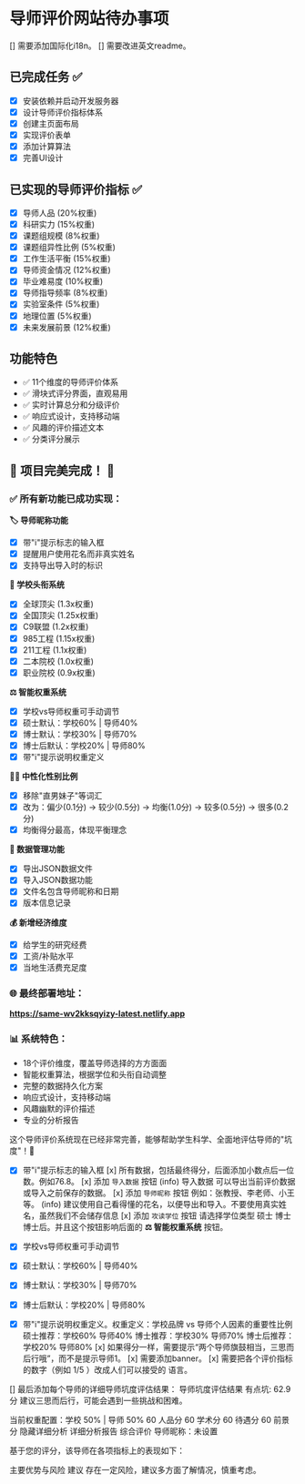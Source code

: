 # 导师评价网站待办事项
[] 需要添加国际化i18n。
[] 需要改进英文readme。

## 已完成任务 ✅
- [x] 安装依赖并启动开发服务器
- [x] 设计导师评价指标体系
- [x] 创建主页面布局
- [x] 实现评价表单
- [x] 添加计算算法
- [x] 完善UI设计

## 已实现的导师评价指标 ✅
- [x] 导师人品 (20%权重)
- [x] 科研实力 (15%权重)
- [x] 课题组规模 (8%权重)
- [x] 课题组异性比例 (5%权重)
- [x] 工作生活平衡 (15%权重)
- [x] 导师资金情况 (12%权重)
- [x] 毕业难易度 (10%权重)
- [x] 导师指导频率 (8%权重)
- [x] 实验室条件 (5%权重)
- [x] 地理位置 (5%权重)
- [x] 未来发展前景 (12%权重)

## 功能特色
- ✅ 11个维度的导师评价体系
- ✅ 滑块式评分界面，直观易用
- ✅ 实时计算总分和分级评价
- ✅ 响应式设计，支持移动端
- ✅ 风趣的评价描述文本
- ✅ 分类评分展示

## 🎉 项目完美完成！ 🎉

### ✅ 所有新功能已成功实现：

**🏷️ 导师昵称功能**
- [x] 带"i"提示标志的输入框
- [x] 提醒用户使用花名而非真实姓名
- [x] 支持导出导入时的标识

**🏫 学校头衔系统**
- [x] 全球顶尖 (1.3x权重)
- [x] 全国顶尖 (1.25x权重)
- [x] C9联盟 (1.2x权重)
- [x] 985工程 (1.15x权重)
- [x] 211工程 (1.1x权重)
- [x] 二本院校 (1.0x权重)
- [x] 职业院校 (0.9x权重)

**⚖️ 智能权重系统**
- [x] 学校vs导师权重可手动调节
- [x] 硕士默认：学校60% | 导师40%
- [x] 博士默认：学校30% | 导师70%
- [x] 博士后默认：学校20% | 导师80%
- [x] 带"i"提示说明权重定义

**🏳️‍🌈 中性化性别比例**
- [x] 移除"直男妹子"等词汇
- [x] 改为：偏少(0.1分) → 较少(0.5分) → 均衡(1.0分) → 较多(0.5分) → 很多(0.2分)
- [x] 均衡得分最高，体现平衡理念

**💾 数据管理功能**
- [x] 导出JSON数据文件
- [x] 导入JSON数据功能
- [x] 文件名包含导师昵称和日期
- [x] 版本信息记录

**💰 新增经济维度**
- [x] 给学生的研究经费
- [x] 工资/补贴水平
- [x] 当地生活费充足度

### 🌐 最终部署地址：
**https://same-wv2kksqyizy-latest.netlify.app**

### 📊 系统特色：
- 18个评价维度，覆盖导师选择的方方面面
- 智能权重算法，根据学位和头衔自动调整
- 完整的数据持久化方案
- 响应式设计，支持移动端
- 风趣幽默的评价描述
- 专业的分析报告

这个导师评价系统现在已经非常完善，能够帮助学生科学、全面地评估导师的"坑度"！🎯
- [x] 带"i"提示标志的输入框
[x] 所有数据，包括最终得分，后面添加小数点后一位数。例如76.8。
[x] 添加 `导入数据` 按钮  (info) 导入数据 可以导出当前评价数据或导入之前保存的数据。
[x] 添加 `导师昵称` 按钮 例如：张教授、李老师、小王等。 (info) 建议使用自己看得懂的花名，以便导出和导入。不要使用真实姓名，虽然我们不会储存信息
[x] 添加 `攻读学位` 按钮 请选择学位类型 硕士 博士 博士后。并且这个按钮影响后面的 **⚖️ 智能权重系统** 按钮。
- [x] 学校vs导师权重可手动调节
- [x] 硕士默认：学校60% | 导师40%
- [x] 博士默认：学校30% | 导师70%
- [x] 博士后默认：学校20% | 导师80%
- [x] 带"i"提示说明权重定义。权重定义：学校品牌 vs 导师个人因素的重要性比例
硕士推荐：学校60% 导师40%
博士推荐：学校30% 导师70%
博士后推荐：学校20% 导师80%
[x] 如果得分一样，需要提示“两个导师旗鼓相当，三思而后行哦”，而不是提示导师1。
[x] 需要添加banner。
[x] 需要把各个评价指标的数字（例如 1/5 ）改成人们可以接受的 语言。



[] 最后添加每个导师的详细导师坑度评估结果：
导师坑度评估结果
有点坑: 62.9分
建议三思而后行，可能会遇到一些挑战和困难。

当前权重配置：学校 50% | 导师 50%
60
人品分
60
学术分
60
待遇分
60
前景分
隐藏详细分析
详细分析报告
综合评价
导师昵称：未设置

基于您的评分，该导师在各项指标上的表现如下：

主要优势与风险
建议
存在一定风险，建议多方面了解情况，慎重考虑。

